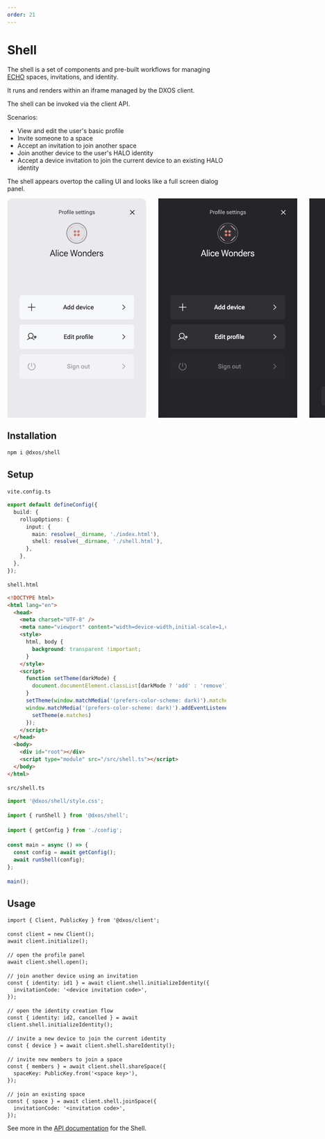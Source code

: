 ```yaml
---
order: 21
---
```


<!-- TODO(wittjosiah): Dedupe with ../react/shell.md -->

# Shell

The shell is a set of components and pre-built workflows for managing [ECHO](../platform) spaces, invitations, and identity.

It runs and renders within an iframe managed by the DXOS client.

The shell can be invoked via the client API.

Scenarios:

*   View and edit the user's basic profile
*   Invite someone to a space
*   Accept an invitation to join another space
*   Join another device to the user's HALO identity
*   Accept a device invitation to join the current device to an existing HALO identity

The shell appears overtop the calling UI and looks like a full screen dialog panel.

<div class="shell-images" style="display: flex; flex-direction: row; gap: 2em;">
  <img class="light" src="../react/images/shell-panel-halo-light.png" alt="Shell profile panel" />
  <img class="dark" src="../react/images/shell-panel-halo-dark.png" alt="Shell profile panel" />

  <img class="dark" src="../react/images/shell-panel-halo-device-invite-dark.png" alt="Shell device invitation panel" />
  <img class="light" src="../react/images/shell-panel-halo-device-invite-light.png" alt="Shell device invitation panel" />
</div>

## Installation

```bash
npm i @dxos/shell
```

## Setup

`vite.config.ts`

```ts
export default defineConfig({
  build: {
    rollupOptions: {
      input: {
        main: resolve(__dirname, './index.html'),
        shell: resolve(__dirname, './shell.html'),
      },
    },
  },
});
```

`shell.html`

```html
<!DOCTYPE html>
<html lang="en">
  <head>
    <meta charset="UTF-8" />
    <meta name="viewport" content="width=device-width,initial-scale=1,user-scalable=no">
    <style>
      html, body {
        background: transparent !important;
      }
    </style>
    <script>
      function setTheme(darkMode) {
        document.documentElement.classList[darkMode ? 'add' : 'remove']('dark')
      }
      setTheme(window.matchMedia('(prefers-color-scheme: dark)').matches)
      window.matchMedia('(prefers-color-scheme: dark)').addEventListener('change', function (e) {
        setTheme(e.matches)
      });
    </script>
  </head>
  <body>
    <div id="root"></div>
    <script type="module" src="/src/shell.ts"></script>
  </body>
</html>
```

`src/shell.ts`

```ts
import '@dxos/shell/style.css';

import { runShell } from '@dxos/shell';

import { getConfig } from './config';

const main = async () => {
  const config = await getConfig();
  await runShell(config);
};

main();
```

## Usage

```tsx file=./snippets/shell.ts#L5-
import { Client, PublicKey } from '@dxos/client';

const client = new Client();
await client.initialize();

// open the profile panel
await client.shell.open();

// join another device using an invitation
const { identity: id1 } = await client.shell.initializeIdentity({
  invitationCode: '<device invitation code>',
});

// open the identity creation flow
const { identity: id2, cancelled } = await client.shell.initializeIdentity();

// invite a new device to join the current identity
const { device } = await client.shell.shareIdentity();

// invite new members to join a space
const { members } = await client.shell.shareSpace({
  spaceKey: PublicKey.from('<space key>'),
});

// join an existing space
const { space } = await client.shell.joinSpace({
  invitationCode: '<invitation code>',
});
```

See more in the [API documentation](../../api/@dxos/client/classes/Client.md#shell) for the Shell.
